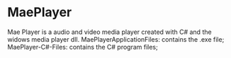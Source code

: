 # MaePlayer
Mae Player is a audio and video media player created with C# and the widows media player dll.
MaePlayerApplicationFiles: contains the .exe file; 
MaePlayer-C#-Files: contains the C# program files;
